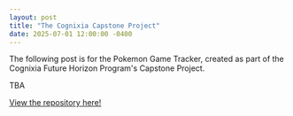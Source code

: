 ```yaml
---
layout: post
title: "The Cognixia Capstone Project"
date: 2025-07-01 12:00:00 -0400
---
```

The following post is for the Pokemon Game Tracker, created as part of the Cognixia Future Horizon Program's Capstone Project.

TBA

[View the repository here!](https://github.com/AlexJBernard/Cognixia-FutureHorizons-CapstoneProject)